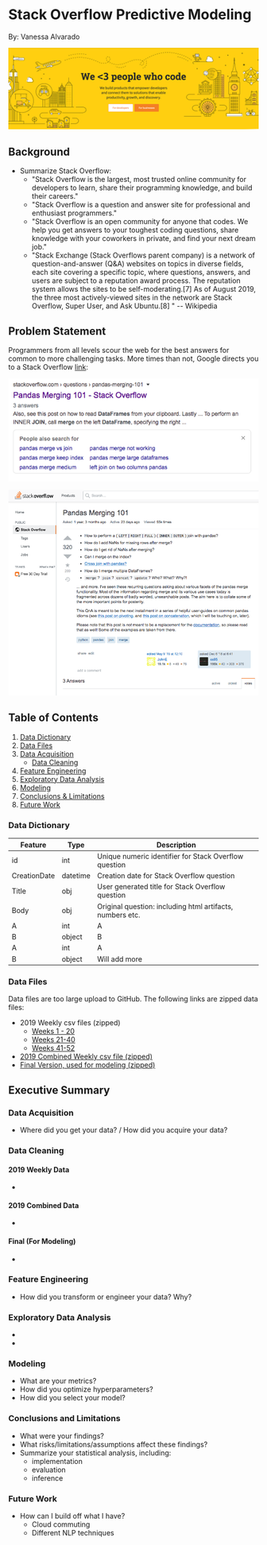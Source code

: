 # Stack Overflow Predictive Modeling

By: Vanessa Alvarado

<p align = "center">
  <img src="images/Stack Overflow Landing Photo.png"/><br>
</p>


## Background 
- Summarize Stack Overflow:
	- "Stack Overflow is the largest, most trusted online community for developers to learn, share​ ​their programming ​knowledge, and build their careers."
	- "Stack Overflow is a question and answer site for professional and enthusiast programmers." 
	- "Stack Overflow is an open community for anyone that codes. We help you get answers to your toughest coding questions, share knowledge with your coworkers in private, and find your next dream job."
	- "Stack Exchange (Stack Overflows parent company) is a network of question-and-answer (Q&A) websites on topics in diverse fields, each site covering a specific topic, where questions, answers, and users are subject to a reputation award process. The reputation system allows the sites to be self-moderating.[7] As of August 2019, the three most actively-viewed sites in the network are Stack Overflow, Super User, and Ask Ubuntu.[8] " -- Wikipedia

## Problem Statement
Programmers from all levels scour the web for the best answers for common to more challenging tasks. More times than not, Google directs you to a Stack Overflow [link](https://stackoverflow.com/questions/53645882/pandas-merging-101): 

<p align = "center">
  <img src="images/google stackoverflow search.png"/><br>
</p>

<p align = "center">
  <img src="images/stackoverflow pandas merging.png"/><br>
</p>





## Table of Contents
1. [Data Dictionary](https://github.com/VPNA09/Stackoverflow-NLP/blob/master/readme.md#data-dictionary) 
2. [Data Files](https://github.com/VPNA09/Stackoverflow-NLP/blob/master/readme.md#data-files)
3. [Data Acquisition](https://github.com/VPNA09/Stackoverflow-NLP/blob/master/readme.md#data-acquisition)
	- [Data Cleaning](https://github.com/VPNA09/Stackoverflow-NLP/blob/master/readme.md#data-cleaning) 
4. [Feature Engineering](https://github.com/VPNA09/Stackoverflow-NLP/blob/master/readme.md#feature-engineering)  
5. [Exploratory Data Analysis](https://github.com/VPNA09/Stackoverflow-NLP/blob/master/readme.md#exploratory-data-analysis)
6. [Modeling](https://github.com/VPNA09/Stackoverflow-NLP/blob/master/readme.md#modeling)
7. [Conclusions & Limitations](https://github.com/VPNA09/Stackoverflow-NLP/blob/master/readme.md#conclusions-and-limitations) 
8. [Future Work](https://github.com/VPNA09/Stackoverflow-NLP/blob/master/readme.md#future-work) 

### Data Dictionary
|Feature|Type|Description|
|---|---|---|
|id|int|Unique numeric identifier for Stack Overflow question |
|CreationDate|datetime|Creation date for Stack Overflow question|
|Title|obj|User generated title for Stack Overflow question|
|Body|obj|Original question: including html artifacts, numbers etc.|
|A|int|A|
|B|object|B|
|A|int|A|
|B|object|Will add more|  

### Data Files
Data files are too large upload to GitHub. The following links are zipped data files: 
- 2019 Weekly csv files (zipped)
    - [Weeks 1 - 20](https://drive.google.com/open?id=1uttbh17hfhnfMLqnajbw3yX7LC27yQFY)
    - [Weeks 21-40](https://drive.google.com/open?id=1Isrpl4XX-Sv3CDmI2eNI26fX8Hu98mt4)
    - [Weeks 41-52](https://drive.google.com/open?id=15FEnPmx_LaP9_xpxB3zz6BMqFDgTbVc6)
 - [2019 Combined Weekly csv file (zipped)](https://drive.google.com/open?id=1OPgd2J14mfQkCpvhz9O8qFbql0FUpDaf)
 - [Final Version, used for modeling (zipped)](https://drive.google.com/open?id=1zDhE4GE45HkwbPjMCbw0S36UxoWXHqX5) 

## Executive Summary

### Data Acquisition
- Where did you get your data? / How did you acquire your data?

### Data Cleaning
#### 2019 Weekly Data
- 

#### 2019 Combined Data  
- 

#### Final (For Modeling) 
- 

### Feature Engineering
- How did you transform or engineer your data? Why?

### Exploratory Data Analysis
- 
- 


### Modeling
- What are your metrics?
- How did you optimize hyperparameters?
- How did you select your model?

### Conclusions and Limitations
- What were your findings?
- What risks/limitations/assumptions affect these findings?
- Summarize your statistical analysis, including:
	- implementation
	- evaluation
	- inference


### Future Work
- How can I build off what I have? 
	- Cloud commuting
	- Different NLP techniques 
